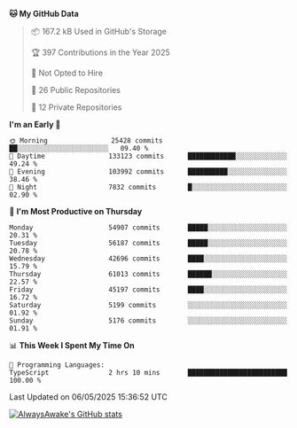 <!--START_SECTION:waka-->
**🐱 My GitHub Data** 

> 📦 167.2 kB Used in GitHub's Storage 
 > 
> 🏆 397 Contributions in the Year 2025
 > 
> 🚫 Not Opted to Hire
 > 
> 📜 26 Public Repositories 
 > 
> 🔑 12 Private Repositories 
 > 
**I'm an Early 🐤** 

```text
🌞 Morning                25428 commits       ██░░░░░░░░░░░░░░░░░░░░░░░   09.40 % 
🌆 Daytime                133123 commits      ████████████░░░░░░░░░░░░░   49.24 % 
🌃 Evening                103992 commits      ██████████░░░░░░░░░░░░░░░   38.46 % 
🌙 Night                  7832 commits        █░░░░░░░░░░░░░░░░░░░░░░░░   02.90 % 
```
📅 **I'm Most Productive on Thursday** 

```text
Monday                   54907 commits       █████░░░░░░░░░░░░░░░░░░░░   20.31 % 
Tuesday                  56187 commits       █████░░░░░░░░░░░░░░░░░░░░   20.78 % 
Wednesday                42696 commits       ████░░░░░░░░░░░░░░░░░░░░░   15.79 % 
Thursday                 61013 commits       ██████░░░░░░░░░░░░░░░░░░░   22.57 % 
Friday                   45197 commits       ████░░░░░░░░░░░░░░░░░░░░░   16.72 % 
Saturday                 5199 commits        ░░░░░░░░░░░░░░░░░░░░░░░░░   01.92 % 
Sunday                   5176 commits        ░░░░░░░░░░░░░░░░░░░░░░░░░   01.91 % 
```


📊 **This Week I Spent My Time On** 

```text
💬 Programming Languages: 
TypeScript               2 hrs 10 mins       █████████████████████████   100.00 % 
```


 Last Updated on 06/05/2025 15:36:52 UTC
<!--END_SECTION:waka-->

[![AlwaysAwake's GitHub stats](https://github-readme-stats.vercel.app/api?username=AlwaysAwake&show_icons=true&theme=github_dark&count_private=true)](https://github.com/AlwaysAwake/AlwaysAwake)
